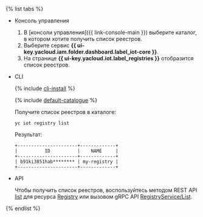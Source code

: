 {% list tabs %}

- Консоль управления

  1. В [консоли управления]({{ link-console-main }}) выберите каталог, в котором хотите получить список реестров.
  1. Выберите сервис **{{ ui-key.yacloud.iam.folder.dashboard.label_iot-core }}**.
  1. На странице **{{ ui-key.yacloud.iot.label_registries }}** отобразится список реестров.

- CLI

  {% include [cli-install](../cli-install.md) %}
  
  {% include [default-catalogue](../default-catalogue.md) %}

  Получите список реестров в каталоге:

  ```
  yc iot registry list
  ```

  Результат:

  ```
  +----------------------+-------------+
  |          ID          |    NAME     |
  +----------------------+-------------+
  | b91ki3851hab******** | my-registry |
  +----------------------+-------------+
  ```

- API

  Чтобы получить список реестров, воспользуйтесь методом REST API [list](../../iot-core/api-ref/Registry/list.md) для ресурса [Registry](../../iot-core/api-ref/Registry/index.md) или вызовом gRPC API [RegistryService/List](../../iot-core/api-ref/grpc/registry_service.md#List).

{% endlist %}